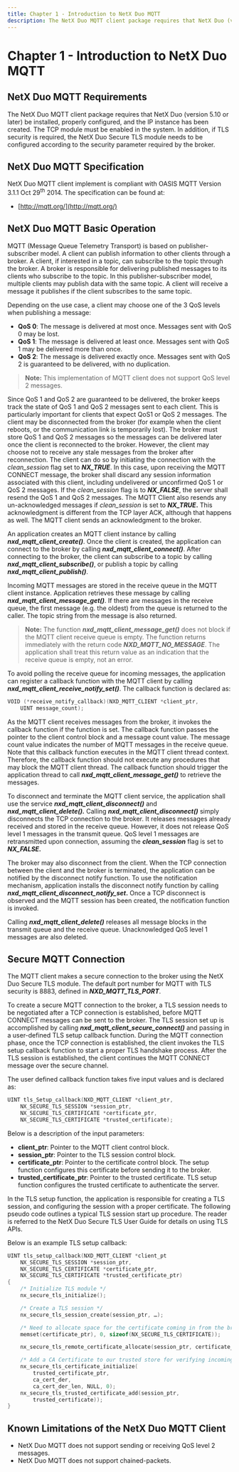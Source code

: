 ```yaml
---
title: Chapter 1 - Introduction to NetX Duo MQTT
description: The NetX Duo MQTT client package requires that NetX Duo (version 5.10 or later) be installed, properly configured, and the IP instance has been created.
---
```


# Chapter 1 - Introduction to NetX Duo MQTT

## NetX Duo MQTT Requirements

The NetX Duo MQTT client package requires that NetX Duo (version 5.10 or later) be installed, properly configured, and the IP instance has been created. The TCP module must be enabled in the system. In addition, if TLS security is required, the NetX Duo Secure TLS module needs to be configured according to the security parameter required by the broker.

## NetX Duo MQTT Specification

NetX Duo MQTT client implement is compliant with OASIS MQTT Version 3.1.1 Oct 29<sup>th</sup> 2014. The specification can be found at:

- [http://mqtt.org/](http://mqtt.org/)

## NetX Duo MQTT Basic Operation

MQTT (Message Queue Telemetry Transport) is based on publisher-subscriber model. A client can publish information to other clients through a broker. A client, if interested in a topic, can subscribe to the topic through the broker. A broker is responsible for delivering published messages to its clients who subscribe to the topic. In this publisher-subscriber model, multiple clients may publish data with the same topic. A client will receive a message it publishes if the client subscribes to the same topic.

Depending on the use case, a client may choose one of the 3 QoS levels when publishing a message:

- **QoS 0**: The message is delivered at most once. Messages sent with QoS 0 may be lost.
- **QoS 1**: The message is delivered at least once. Messages sent with QoS 1 may be delivered more than once.
- **QoS 2**: The message is delivered exactly once. Messages sent with QoS 2 is guaranteed to be delivered, with no duplication.

> **Note:** This implementation of MQTT client does not support QoS level 2 messages.

Since QoS 1 and QoS 2 are guaranteed to be delivered, the broker keeps track the state of QoS 1 and QoS 2 messages sent to each client. This is particularly important for clients that expect QoS1 or QoS 2 messages. The client may be disconnected from the broker (for example when the client reboots, or the communication link is temporarily lost). The broker must store QoS 1 and QoS 2 messages so the messages can be delivered later once the client is reconnected to the broker. However, the client may choose not to receive any stale messages from the broker after reconnection. The client can do so by initiating the connection with the *clean_session* flag set to ***NX_TRUE***. In this case, upon receiving the MQTT CONNECT message, the broker shall discard any session information associated with this client, including undelivered or unconfirmed QoS 1 or QoS 2 messages. If the *clean_session* flag is to ***NX_FALSE***, the server shall resend the QoS 1 and QoS 2 messages. The MQTT Client also resends any un-acknowledged messages if *clean_session* is set to ***NX_TRUE*.** This acknowledgment is different from the TCP layer ACK, although that happens as well. The MQTT client sends an acknowledgment to the broker.

An application creates an MQTT client instance by calling ***nxd_mqtt_client_create()***. Once the client is created, the application can connect to the broker by calling ***nxd_mqtt_client_connect()***. After connecting to the broker, the client can subscribe to a topic by calling ***nxd_mqtt_client_subscribe()***, or publish a topic by calling ***nxd_mqtt_client_publish()***.

Incoming MQTT messages are stored in the receive queue in the MQTT client instance. Application retrieves these message by calling ***nxd_mqtt_client_message_get()***. If there are messages in the receive queue, the first message (e.g. the oldest) from the queue is returned to the caller. The topic string from the message is also returned.

> **Note:** The function ***nxd_mqtt_client_message_get()*** does not block if the MQTT client receive queue is empty. The function returns immediately with the return code ***NXD_MQTT_NO_MESSAGE***. The application shall treat this return value as an indication that the receive queue is empty, not an error.

To avoid polling the receive queue for incoming messages, the application can register a callback function with the MQTT client by calling ***nxd_mqtt_client_receive_notify_set()***. The callback function is declared as:

```c
VOID (*receive_notify_callback)(NXD_MQTT_CLIENT *client_ptr, 
    UINT message_count);
```

As the MQTT client receives messages from the broker, it invokes the callback function if the function is set. The callback function passes the pointer to the client control block and a message count value. The message count value indicates the number of MQTT messages in the receive queue. Note that this callback function executes in the MQTT client thread context. Therefore, the callback function should not execute any procedures that may block the MQTT client thread. The callback function should trigger the application thread to call ***nxd_mqtt_client_message_get()*** to retrieve the messages.

To disconnect and terminate the MQTT client service, the application shall use the service ***nxd_mqtt_client_disconnect()*** and ***nxd_mqtt_client_delete().*** Calling ***nxd_mqtt_client_disconnect()*** simply disconnects the TCP connection to the broker. It releases messages already received and stored in the receive queue. However, it does not release QoS level 1 messages in the transmit queue. QoS level 1 messages are retransmitted upon connection, assuming the ***clean_session*** flag is set to ***NX_FALSE.***

The broker may also disconnect from the client. When the TCP connection between the client and the broker is terminated, the application can be notified by the disconnect notify function. To use the notification mechanism, application installs the disconnect notify function by calling ***nxd_mqtt_client_disconnect_notify_set*.** Once a TCP disconnect is observed and the MQTT session has been created, the notification function is invoked.

Calling ***nxd_mqtt_client_delete()*** releases all message blocks in the transmit queue and the receive queue. Unacknowledged QoS level 1 messages are also deleted.

## Secure MQTT Connection

The MQTT client makes a secure connection to the broker using the NetX Duo Secure TLS module. The default port number for MQTT with TLS security is 8883, defined in ***NXD_MQTT_TLS_PORT***.

To create a secure MQTT connection to the broker, a TLS session needs to be negotiated after a TCP connection is established, before MQTT CONNECT messages can be sent to the broker. The TLS session set up is accomplished by calling ***nxd_mqtt_client_secure_connect()*** and passing in a user-defined TLS setup callback function. During the MQTT connection phase, once the TCP connection is established, the client invokes the TLS setup callback function to start a proper TLS handshake process. After the TLS session is established, the client continues the MQTT CONNECT message over the secure channel.

The user defined callback function takes five input values and is declared as:

```c
UINT tls_Setup_callback(NXD_MQTT_CLIENT *client_ptr,
    NX_SECURE_TLS_SESSION *session_ptr,
    NX_SECURE_TLS_CERTIFICATE *certificate_ptr,
    NX_SECURE_TLS_CERTIFICATE *trusted_certificate);
```

Below is a description of the input parameters:

- **client_ptr**: Pointer to the MQTT client control block.
- **session_ptr**: Pointer to the TLS session control block.
- **certificate_ptr**: Pointer to the certificate control block. The setup function configures this certificate before sending it to the broker.
- **trusted_certificate_ptr**: Pointer to the trusted certificate. TLS setup function configures the trusted certificate to authenticate the server.

In the TLS setup function, the application is responsible for creating a TLS session, and configuring the session with a proper certificate. The following pseudo code outlines a typical TLS session start up procedure. The reader is referred to the NetX Duo Secure TLS User Guide for details on using TLS APIs.

Below is an example TLS setup callback:

```c
UINT tls_setup_callback(NXD_MQTT_CLIENT *client_pt
    NX_SECURE_TLS_SESSION *session_ptr,
    NX_SECURE_TLS_CERTIFICATE *certificate_ptr,
    NX_SECURE_TLS_CERTIFICATE *trusted_certificate_ptr)
{
    /* Initialize TLS module */
    nx_secure_tls_initialize();

    /* Create a TLS session */
    nx_secure_tls_session_create(session_ptr, …);

    /* Need to allocate space for the certificate coming in from the broker. */
    memset(certificate_ptr), 0, sizeof(NX_SECURE_TLS_CERTIFICATE));

    nx_secure_tls_remote_certificate_allocate(session_ptr, certificate_ptr);

    /* Add a CA Certificate to our trusted store for verifying incoming server certificates. */
    nx_secure_tls_certificate_initialize(
        trusted_certificate_ptr,
        ca_cert_der,
        ca_cert_der_len, NULL, 0);
    nx_secure_tls_trusted_certificate_add(session_ptr,
        trusted_certificate));
}
```

## Known Limitations of the NetX Duo MQTT Client

- NetX Duo MQTT does not support sending or receiving QoS level 2 messages.
- NetX Duo MQTT does not support chained-packets.
